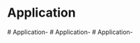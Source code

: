 # Application
#   A p p l i c a t i o n -  
 #   A p p l i c a t i o n -  
 #   A p p l i c a t i o n -  
 